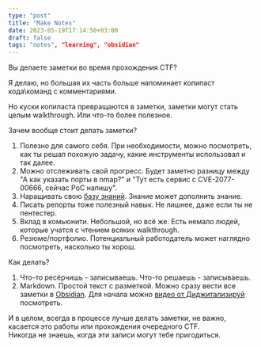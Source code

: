 ```yaml
---
type: "post"
title: "Make Notes"
date: 2023-05-19T17:14:50+03:00
draft: false
tags: "notes", "learning", "obsidian"
---
```

Вы делаете заметки во время  прохождения CTF?

Я делаю, но большая их часть больше напоминает копипаст кода\команд с комментариями.

Но куски копипаста превращаются в заметки, заметки могут стать целым walkthrough. Или что-то более полезное.

Зачем вообще стоит делать заметки?
1. Полезно для самого себя. При необходимости, можно посмотреть, как ты решал похожую задачу, какие инструменты использовал и так далее.
2. Можно отслеживать свой прогресс.  Будет заметно разницу между "А как указать порты в nmap?" и "Тут есть сервис с CVE-2077-00666, cейчас PoC напишу".
3. Наращивать свою [базу знаний](https://t.me/cultofwire/979). Знание может дополнить знание. 
4. Писать репорты тоже полезный навык. Не лишнее, даже если ты не пентестер.
5. Вклад в комьюнити. Небольшой, но всё же. Есть немало людей, которые учатся с чтением всяких walkthrough.
6. Резюме/портфолио. Потенциальный работодатель может наглядно посмотреть, насколько ты хорош. 

Как делать?
1. Что-то ресёрчишь - записываешь. Что-то решаешь - записываешь.  
2. Markdown. Простой текст с разметкой. Можно сразу вести все заметки в [Obsidian](obsidian.md). 
   Для начала можно [видео от Диджитализируй ](https://youtu.be/unvwJRgX2bs) посмотреть. 

И в целом, всегда в процессе лучше делать заметки, не важно, касается это работы или прохождения очередного CTF.  
Никогда не знаешь, когда эти записи могут тебе пригодиться.  
